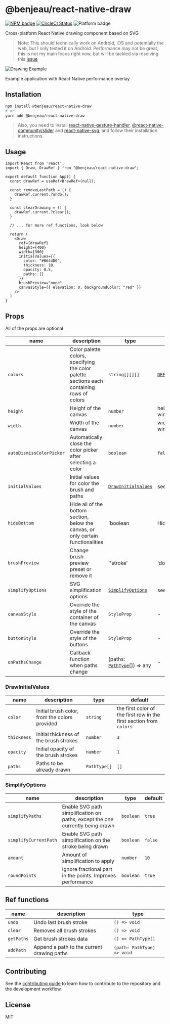 # @benjeau/react-native-draw

[![NPM badge](https://img.shields.io/npm/v/@benjeau/react-native-draw)](https://www.npmjs.com/package/@benjeau/react-native-draw) [![CircleCI Status](https://img.shields.io/circleci/build/gh/BenJeau/react-native-draw)](https://app.circleci.com/pipelines/github/BenJeau/react-native-draw) ![Platform badge](https://img.shields.io/badge/platform-android%20%7C%20ios%20%7C%20web-blue)

Cross-platform React Native drawing component based on SVG

> Note: This should technically work on Android, iOS and potentially the web, but I only tested it on Android. Performance may not be great, this is not my main focus right now, but will be tackled via resolving this [issue](https://github.com/BenJeau/react-native-draw/issues/4)

![Drawing Example](assets/drawingExample.gif)

Example application with React Native performance overlay

## Installation

```sh
npm install @benjeau/react-native-draw
# or
yarn add @benjeau/react-native-draw
```

> Also, you need to install [react-native-gesture-handler](https://github.com/software-mansion/react-native-gesture-handler), [@react-native-community/slider](https://github.com/callstack/react-native-slider) and [react-native-svg](https://github.com/react-native-svg/react-native-svg), and follow their installation instructions.

## Usage

```tsx
import React from 'react';
import { Draw, DrawRef } from "@benjeau/react-native-draw";

export default function App() {
  const drawRef = useRef<DrawRef>(null);

  const removeLastPath = () {
    drawRef.current.?undo();
  }

  const clearDrawing = () {
    drawRef.current.?clear();
  }

  // ... for more ref functions, look below

  return (
    <Draw
      ref={drawRef}
      height={400}
      width={300}
      initialValues={{
        color: "#B644D0",
        thickness: 10,
        opacity: 0.5,
        paths: []
      }}
      brushPreview="none"
      canvasStyle={{ elevation: 0, backgroundColor: "red" }}
    />
  )
}
```

## Props

All of the props are optional

| name | description  | type | default |
| --- | --- | --- | --- |
| `colors` | Color palette colors, specifying the color palette sections each containing rows of colors | `string[][][]` |  [`DEFAULT_COLORS`](./src/constants.ts) |
| `height` | Height of the canvas | `number` | height of the window - 80 |
| `width` | Width of the canvas | `number` | width of the window |
| `autoDismissColorPicker` | Automatically close the color picker after selecting a color | `boolean` | `false` |
| `initialValues` | Initial values for color the brush and paths | [`DrawInitialValues`](./src/Draw.tsx) | see [below](#DrawInitialValues) |
| `hideBottom` | Hide all of the bottom section, below the canvas, or only certain functionalities | `boolean | HideBottom` | false |
| `brushPreview` | Change brush preview preset or remove it | `'stroke' | 'dot' | 'none'` | `stroke` |
| `simplifyOptions` | SVG simplification options | [`SimplifyOptions`](./src/Draw.tsx) | see [below](#SimplifyOptions) |
| `canvasStyle` | Override the style of the container of the canvas | `StyleProp` | - |
| `buttonStyle` | Override the style of the buttons | `StyleProp` | - |
| `onPathsChange` | Callback function when paths change | (paths: [`PathType`](./src/types.ts)[]) => any | - |

### DrawInitialValues

| name | description  | type | default |
| --- | --- | --- | --- |
| `color` | Initial brush color, from the colors provided | `string` | the first color of the first row in the first section from `colors` |
| `thickness` | Initial thickness of the brush strokes | `number` |  `3` |
| `opacity` | Initial opacity of the brush strokes | `number` |  `1` |
| `paths` | Paths to be already drawn | `PathType[]` |  `[]` |

### SimplifyOptions

| name | description  | type | default |
| --- | --- | --- | --- |
| `simplifyPaths` | Enable SVG path simplification on paths, except the one currently being drawn | `boolean` | `true` |
| `simplifyCurrentPath` | Enable SVG path simplification on the stroke being drawn | `boolean` | `false` |
| `amount` | Amount of simplification to apply | `number` | `10` |
| `roundPoints` | Ignore fractional part in the points. Improves performance | `boolean` | `true` |

## Ref functions

| name | description | type |
| --- | --- | --- |
| `undo` | Undo last brush stroke | `() => void` |
| `clear` | Removes all brush strokes | `() => void` |
| `getPaths` | Get brush strokes data | `() => PathType[]` |
| `addPath` | Append a path to the current drawing paths | `(path: PathType) => void` |

## Contributing

See the [contributing guide](CONTRIBUTING.md) to learn how to contribute to the repository and the development workflow.

## License

MIT

